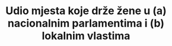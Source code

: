 ﻿---
title: >-
  Udio mjesta koje drže žene u (a) nacionalnim parlamentima i (b) lokalnim vlastima
permalink: /5-5-1/
sdg_goal: 5
layout: indicator
indicator: 5.5.1
indicator_variable: null
graph: null
graph_type_description: null
graph_status_notes: checking
variable_description: null
variable_notes: null
un_designated_tier: 1  (a)  3  (b)
un_custodial_agency: 'IPU,  UN  Women  (Partnering  Agencies:  World  Bank)'
target_id: '5.5'
has_metadata: true
goal_meta_link: 'http://unstats.un.org/sdgs/files/metadata-compilation/Metadata-Goal-5.pdf'
goal_meta_link_page: 16
indicator_name: >-
  Udio mjesta koje drže žene u (a) nacionalnim parlamentima i (b) lokalnim vlastima
target: >-
  Osigurati punu i efektivnu participaciju žena i jednake mogućnosti za liderstvo na svim razinama u okviru donošenja odluka u političkom, ekonomskom i javnom životu
indicator_definition: >-
  Ovaj indikator mjerio bi udio mjesta koja drže žene na lokalnoj razini vlasti, u usporedbi sa brojem mjesta koje drže muškarci, prema pojedinoj zemlji.
source_title: null
source_notes: null
published: true  
rationale_interpretation: "Žene sudjeluju u politici i odlučivanju na svim razinama, u različitim funkcijama i na svim područjima vlasti. One mogu sudjelovati kao birači, kandidati za lokalne, regionalne i nacionalne izbore, članove parlamenta ili lokalnog vijeća, šefove država i vlada, ministrica, članova političkih stranaka, sindikata ili poslovne udruge ili kao izborni upravitelji. \ Izračun precizne ocjene ženske zastupljenosti u ovim različitim oblicima političkog sudjelovanja bilo je teško. Standardna mjera ženskog političkog sudjelovanja i uključenosti u donošenje odluka, koja se koristila za praćenje napretka za Milenijske razvojne ciljeve, bila je udio mjesta koja su imale žene u nacionalnim parlamentima. U mnogim aspektima, postojanje i kvaliteta tih podataka značilo je da se drugim područjima političkog sudjelovanja nije obratilo dovoljno pažnje. \ nMjerenje sudjelovanje žena u lokalnoj vladi je dodatna, ali jednako važna mjera političkog sudjelovanja i donošenja odluka žena, zbog odgovornosti lokalnih vlasti i znatno većeg broja mogućnosti (tj. mjesta) dostupnih kandidatkinjama na ovoj razini. Ulazak žena u lokalnu politiku ima potencijal da utječe na širok spektar odluka o politici i programima lokalne zajednice. \ n Međutim, dostupni podaci su ograničeni; nisu sveobuhvatni u svim zemljama, niti se redovito ažuriraju. Na primjer, podaci Svjetske ženske skupine Ujedinjenih naroda za 2010. godinu pokazuju odabrane regionalne prosjeke, sa niskim prosjekom od 8 posto u sjevernoj Africi do 30 posto u subsaharskoj Africi. Prosjeci u cijeloj Latinskoj Americi i Europi kretali su se od 24 do 29 posto, a Azija je izvijestila o prosjeku ispod 20 posto. Stoga je teško izvući smislene zaključke iz tih podataka. 1995. godine, Pekinška platforma za akciju pozvala je vlade da prihvate šire razumijevanje sudjelovanja žena u donošenju odluka koje nadilaze žene u nacionalnoj politici. Dvadesetogodišnji pregled Platforme, međutim, utvrdio je da: \ n \ značajan izazov za učinkovito praćenje napretka prema ravnopravnosti spolova je nedostatak visokokvalitetnih i usporedivih podataka koji se prikupljaju tijekom vremena. Mnoga područja statistike koja su od kritične važnosti, kao što su sudjelovanje žena u donošenju odluka na svim razinama, uključujući i lokalnu vlast, zemlje redovno još uvijek ne proizvode. Podaci i statistički zahtjevi za plan razvoja nakon 2015. bit će obuhvatni, posebno za praćenje ravnopravnosti spolova, osnaživanje žena i ljudskih prava žena i djevojaka u novom okviru. \ nI ndikator posvećen ženskom političkom sudjelovanju pružit će potrebne podatke kako bi se osigurala sustavnije prikupljanje tih podataka u svim zemljama i redovito praćenje tijekom vremena, omogućujući i međunarodne i longitudinalne usporedbe."
---